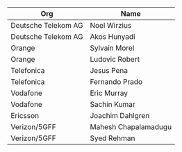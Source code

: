 | Org                    | Name                                                |
| -----------------------| ----------------------------------------------------|
| Deutsche Telekom AG | Noel Wirzius |
| Deutsche Telekom AG | Akos Hunyadi |
| Orange | Sylvain Morel |
| Orange| Ludovic Robert|
| Telefonica | Jesus Pena |
| Telefonica | Fernando Prado |
| Vodafone | Eric Murray |
| Vodafone| Sachin Kumar |
| Ericsson | Joachim Dahlgren |
| Verizon/5GFF | Mahesh Chapalamadugu |
| Verizon/5GFF | Syed Rehman |
